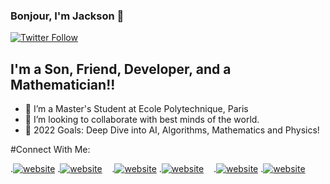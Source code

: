 ### Bonjour, I'm Jackson 👋
[![Twitter Follow](https://img.shields.io/twitter/follow/jacksonsunny29?color=1DA1F2&logo=twitter&style=for-the-badge)](https://twitter.com/intent/follow?original_referer=https%3A%2F%2Fgithub.com%2Fjacksonsunny29&screen_name=jacksonsunny29)
## I'm a Son, Friend, Developer, and a Mathematician!!

- 🔭 I’m a Master's Student at Ecole Polytechnique, Paris
- 👯 I’m looking to collaborate with best minds of the world.
- 🥅 2022 Goals: Deep Dive into AI, Algorithms, Mathematics and Physics!

#Connect With Me:

.[![website](./img/twitter-light.svg)](https://twitter.com/jacksonsunny29#gh-light-mode-only)
.[![website](./img/twitter-dark.svg)](https://twitter.com/jacksonsunny29#gh-dark-mode-only)
&nbsp;&nbsp;
.[![website](./img/linkedin-light.svg)](https://www.linkedin.com/in/jackson-sunny-871418172#gh-light-mode-only)
.[![website](./img/linkedin-dark.svg)](https://www.linkedin.com/in/jackson-sunny-871418172#gh-dark-mode-only)
&nbsp;&nbsp;
.[![website](./img/instagram-light.svg)](https://instagram.com/jack__.29#gh-light-mode-only)
.[![website](./img/instagram-dark.svg)](https://instagram.com/jack__.29#gh-dark-mode-only)
